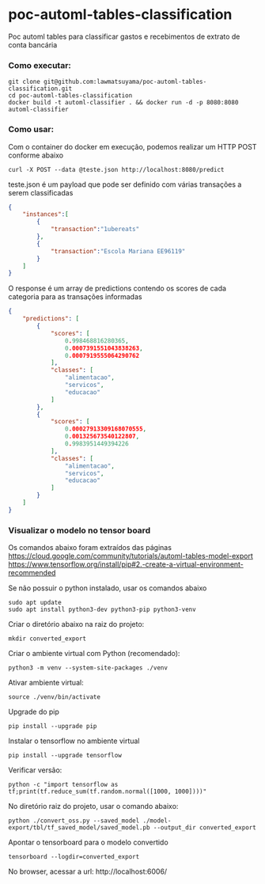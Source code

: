 # poc-automl-tables-classification

Poc automl tables para classificar gastos e recebimentos de extrato de conta bancária

### Como executar:

```
git clone git@github.com:lawmatsuyama/poc-automl-tables-classification.git
cd poc-automl-tables-classification
docker build -t automl-classifier . && docker run -d -p 8080:8080 automl-classifier
```

### Como usar:
Com o container do docker em execução, podemos realizar um HTTP POST conforme abaixo

`curl -X POST --data @teste.json http://localhost:8080/predict`

teste.json é um payload que pode ser definido com várias transações a serem classificadas

```json
{
    "instances":[
        {
            "transaction":"1ubereats"
        },
        {
            "transaction":"Escola Mariana EE96119"
        }
    ]
}
```

O response é um array de predictions contendo os scores de cada categoria para as transações informadas

```json
{
    "predictions": [
        {
            "scores": [
                0.998468816280365,
                0.0007391551043838263,
                0.0007919555064290762
            ],
            "classes": [
                "alimentacao",
                "servicos",
                "educacao"
            ]
        },
        {
            "scores": [
                0.00027913309168070555,
                0.001325673540122807,
                0.9983951449394226
            ],
            "classes": [
                "alimentacao",
                "servicos",
                "educacao"
            ]
        }
    ]
}
```

### Visualizar o modelo no tensor board
Os comandos abaixo foram extraídos das páginas
https://cloud.google.com/community/tutorials/automl-tables-model-export
https://www.tensorflow.org/install/pip#2.-create-a-virtual-environment-recommended


Se não possuir o python instalado, usar os comandos abaixo
```
sudo apt update
sudo apt install python3-dev python3-pip python3-venv
```

Criar o diretório abaixo na raiz do projeto:
```
mkdir converted_export
```

Criar o ambiente virtual com Python (recomendado):
```
python3 -m venv --system-site-packages ./venv
```

Ativar ambiente virtual:
```
source ./venv/bin/activate
```

Upgrade do pip
```
pip install --upgrade pip
```

Instalar o tensorflow no ambiente virtual
```
pip install --upgrade tensorflow
```

Verificar versão:
```
python -c "import tensorflow as tf;print(tf.reduce_sum(tf.random.normal([1000, 1000])))"
```

No diretório raiz do projeto, usar o comando abaixo:
```
python ./convert_oss.py --saved_model ./model-export/tbl/tf_saved_model/saved_model.pb --output_dir converted_export
```

Apontar o tensorboard para o modelo convertido
```
tensorboard --logdir=converted_export
```

No browser, acessar a url:
http://localhost:6006/
